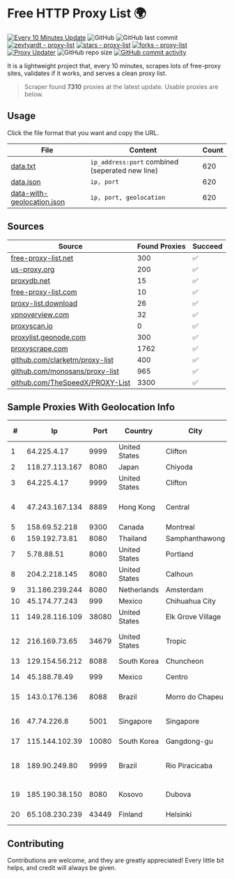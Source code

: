 
# Free HTTP Proxy List 🌍

[![Every 10 Minutes Update](https://github.com/mertguvencli/http-proxy-list/actions/workflows/main.yml/badge.svg?branch=main)](https://github.com/mertguvencli/http-proxy-list/actions/workflows/main.yml)
![GitHub](https://img.shields.io/github/license/mertguvencli/http-proxy-list)
![GitHub last commit](https://img.shields.io/github/last-commit/mertguvencli/http-proxy-list)
[![zevtyardt - proxy-list](https://img.shields.io/static/v1?label=zevtyardt&message=proxy-list&color=blue&logo=github)](https://github.com/zevtyardt/proxy-list "Go to GitHub repo")
[![stars - proxy-list](https://img.shields.io/github/stars/zevtyardt/proxy-list?style=social)](https://github.com/zevtyardt/proxy-list)
[![forks - proxy-list](https://img.shields.io/github/forks/zevtyardt/proxy-list?style=social)](https://github.com/zevtyardt/proxy-list)
[![Proxy Updater](https://github.com/zevtyardt/proxy-list/workflows/Proxy%20Updater/badge.svg)](https://github.com/zevtyardt/proxy-list/actions?query=workflow:"Proxy+Updater")
![GitHub repo size](https://img.shields.io/github/repo-size/zevtyardt/proxy-list)
[![GitHub commit activity](https://img.shields.io/github/commit-activity/m/zevtyardt/proxy-list?logo=commits)](https://github.com/zevtyardt/proxy-list/commits/main)

It is a lightweight project that, every 10 minutes, scrapes lots of free-proxy sites, validates if it works, and serves a clean proxy list.

> Scraper found **7310** proxies at the latest update. Usable proxies are below.

## Usage

Click the file format that you want and copy the URL.

|File|Content|Count|
|----|-------|-----|
|[data.txt](https://raw.githubusercontent.com/mertguvencli/http-proxy-list/main/proxy-list/data.txt)|`ip_address:port` combined (seperated new line)|620|
|[data.json](https://raw.githubusercontent.com/mertguvencli/http-proxy-list/main/proxy-list/data.json)|`ip, port`|620|
|[data-with-geolocation.json](https://raw.githubusercontent.com/mertguvencli/http-proxy-list/main/proxy-list/data-with-geolocation.json)|`ip, port, geolocation`|620|

## Sources

|Source|Found Proxies|Succeed|
|------|-------------|-------|
|[free-proxy-list.net](https://free-proxy-list.net)|300|✅|
|[us-proxy.org](https://www.us-proxy.org)|200|✅|
|[proxydb.net](http://proxydb.net)|15|✅|
|[free-proxy-list.com](https://free-proxy-list.com/?page=&port=&type%5B%5D=http&type%5B%5D=https&up_time=0&search=Search)|10|✅|
|[proxy-list.download](https://www.proxy-list.download/HTTP)|26|✅|
|[vpnoverview.com](https://vpnoverview.com/privacy/anonymous-browsing/free-proxy-servers)|32|✅|
|[proxyscan.io](https://www.proxyscan.io)|0|✅|
|[proxylist.geonode.com](https://proxylist.geonode.com/api/proxy-list?limit=300&page=1&sort_by=lastChecked&sort_type=desc&protocols=http,https)|300|✅|
|[proxyscrape.com](https://api.proxyscrape.com/v2/?request=displayproxies&protocol=http&timeout=10000&country=all&ssl=all&anonymity=all)|1762|✅|
|[github.com/clarketm/proxy-list](https://raw.githubusercontent.com/clarketm/proxy-list/master/proxy-list-raw.txt)|400|✅|
|[github.com/monosans/proxy-list](https://raw.githubusercontent.com/monosans/proxy-list/main/proxies/http.txt)|965|✅|
|[github.com/TheSpeedX/PROXY-List](https://raw.githubusercontent.com/TheSpeedX/PROXY-List/master/http.txt)|3300|✅|


## Sample Proxies With Geolocation Info

|#|Ip|Port|Country|City|Internet Service Provider|
|-|--|----|-------|----|-------------------------|
|1|64.225.4.17|9999|United States|Clifton|DigitalOcean, LLC|
|2|118.27.113.167|8080|Japan|Chiyoda|GMO Internet, Inc.|
|3|64.225.4.17|9999|United States|Clifton|DigitalOcean, LLC|
|4|47.243.167.134|8889|Hong Kong|Central|Alibaba (US) Technology Co., Ltd.|
|5|158.69.52.218|9300|Canada|Montreal|OVH SAS|
|6|159.192.73.81|8080|Thailand|Samphanthawong|CAT-BB|
|7|5.78.88.51|8080|United States|Portland|Hetzner Online GmbH|
|8|204.2.218.145|8080|United States|Calhoun|NTT America, Inc.|
|9|31.186.239.244|8080|Netherlands|Amsterdam|NetSkope Inc|
|10|45.174.77.243|999|Mexico|Chihuahua City|Raul Duarte Urita|
|11|149.28.116.109|38080|United States|Elk Grove Village|The Constant Company|
|12|216.169.73.65|34679|United States|Tropic|South Central Communications, Inc.|
|13|129.154.56.212|8088|South Korea|Chuncheon|Oracle Corporation|
|14|45.188.78.49|999|Mexico|Centro|ONT NETWORKS SA de CV|
|15|143.0.176.136|8088|Brazil|Morro do Chapeu|Fiberlink Telecom Ltda|
|16|47.74.226.8|5001|Singapore|Singapore|Alibaba Cloud (Singapore) Private Limited|
|17|115.144.102.39|10080|South Korea|Gangdong-gu|Korea Telecom|
|18|189.90.249.80|9999|Brazil|Rio Piracicaba|Companhia Itabirana TelecomunicaÔÔes Ltda|
|19|185.190.38.150|8080|Kosovo|Dubova|Kadri Haxhiaj trading as "B.I."|
|20|65.108.230.239|43449|Finland|Helsinki|Hetzner Online GmbH|



## Contributing

Contributions are welcome, and they are greatly appreciated! Every
little bit helps, and credit will always be given.

